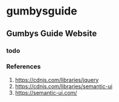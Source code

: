# gumbysguide

## Gumbys Guide Website

### todo

### References
1. https://cdnjs.com/libraries/jquery
2. https://cdnjs.com/libraries/semantic-ui
3. https://semantic-ui.com/
